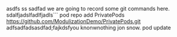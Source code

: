 asdfs
ss  sadfad we are going to record some git commands here.
sdalfjadslfadlfjadls```
pod repo add PrivatePods https://github.com/ModulizationDemo/PrivatePods.git
adfsadfadsasdfad;fajkdsfyou knonwnothing jon snow.
pod update
```
